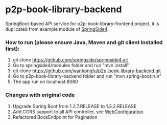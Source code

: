 # p2p-book-library-backend
SpringBoot-based API service for p2p-book-library-frontend project, it is duplicated from example module of [SpringSide4](https://github.com/springside/springside4).

###  How to run (please ensure Java, Maven and git client installed first):

1. git clone https://github.com/springside/springside4.git
2. Go to springside4/modules folder and run "mvn install"
3. git clone https://github.com/wanhongfu/p2p-book-library-backend.git
4. Go to p2p-book-library-backend folder and run "mvn spring-boot:run"
5. The app run on localhost:8080

### Changes with original code 

1. Upgrade Spring Boot from 1.2.7.RELEASE to 1.3.2.RELEASE
2. Add CORS support to all API controller, see [WebConfiguration](https://github.com/wanhongfu/p2p-book-library-backend/blob/master/src%2Fmain%2Fjava%2Forg%2Fspringside%2Fexamples%2Fbootapi%2Fconfig%2FWebConfiguration.java)
3. Refactored BookEndpoint for Pagination 